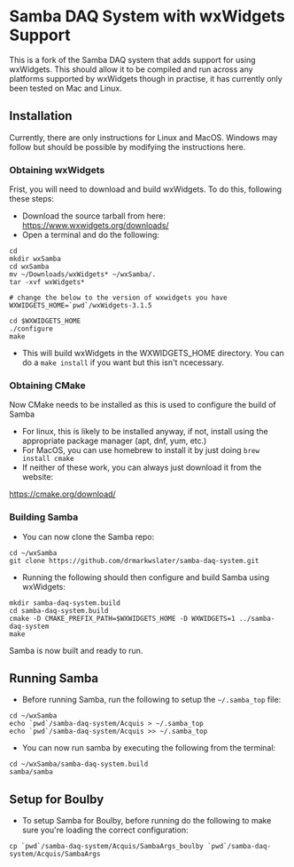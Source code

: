 # Samba DAQ System with wxWidgets Support

This is a fork of the Samba DAQ system that adds support for using wxWidgets. This should
allow it to be compiled and run across any platforms supported by wxWidgets though in
practise, it has currently only been tested on Mac and Linux.


## Installation

Currently, there are only instructions for Linux and MacOS. Windows may follow but should be possible by
modifying the instructions here.

### Obtaining wxWidgets

Frist, you will need to download and build wxWidgets. To do this, following these steps:

* Download the source tarball from here: https://www.wxwidgets.org/downloads/
* Open a terminal and do the following:
```
cd
mkdir wxSamba
cd wxSamba
mv ~/Downloads/wxWidgets* ~/wxSamba/.
tar -xvf wxWidgets*

# change the below to the version of wxwidgets you have
WXWIDGETS_HOME=`pwd`/wxWidgets-3.1.5

cd $WXWIDGETS_HOME
./configure
make
```
* This will build wxWidgets in the WXWIDGETS_HOME directory. You can do a `make install` if you want but this isn't ncecessary.

### Obtaining CMake

Now CMake needs to be installed as this is used to configure the build of Samba

* For linux, this is likely to be installed anyway, if not, install using the appropriate package manager (apt, dnf, yum, etc.)
* For MacOS, you can use homebrew to install it by just doing `brew install cmake`
* If neither of these work, you can always just download it from the website:

https://cmake.org/download/

### Building Samba

* You can now clone the Samba repo:
```
cd ~/wxSamba
git clone https://github.com/drmarkwslater/samba-daq-system.git
```
* Running the following should then configure and build Samba using wxWidgets:
```
mkdir samba-daq-system.build
cd samba-daq-system.build
cmake -D CMAKE_PREFIX_PATH=$WXWIDGETS_HOME -D WXWIDGETS=1 ../samba-daq-system
make
```

Samba is now built and ready to run.


## Running Samba

* Before running Samba, run the following to setup the `~/.samba_top` file:
```
cd ~/wxSamba
echo `pwd`/samba-daq-system/Acquis > ~/.samba_top
echo `pwd`/samba-daq-system/Acquis >> ~/.samba_top
```

* You can now run samba by executing the following from the terminal:
```
cd ~/wxSamba/samba-daq-system.build
samba/samba
```

## Setup for Boulby

* To setup Samba for Boulby, before running do the following to make sure you're loading the correct configuration:
```
cp `pwd`/samba-daq-system/Acquis/SambaArgs_boulby `pwd`/samba-daq-system/Acquis/SambaArgs
```

